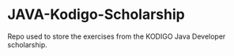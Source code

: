 # JAVA-Kodigo-Scholarship
Repo used to store the exercises from the KODIGO Java Developer scholarship. 
